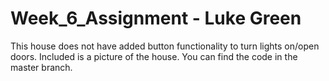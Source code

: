 # Week_6_Assignment - Luke Green

This house does not have added button functionality to turn lights on/open doors.
Included is a picture of the house.
You can find the code in the master branch.
